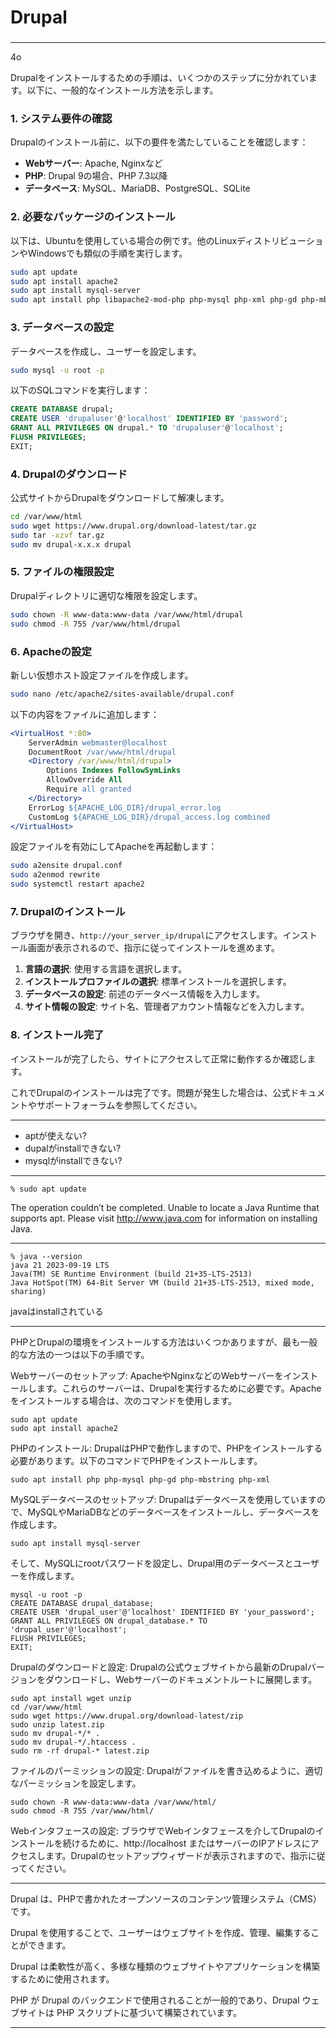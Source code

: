 ###
# Drupal
###

---
4o

Drupalをインストールするための手順は、いくつかのステップに分かれています。以下に、一般的なインストール方法を示します。

### 1. システム要件の確認
Drupalのインストール前に、以下の要件を満たしていることを確認します：
- **Webサーバー**: Apache, Nginxなど
- **PHP**: Drupal 9の場合、PHP 7.3以降
- **データベース**: MySQL、MariaDB、PostgreSQL、SQLite

### 2. 必要なパッケージのインストール
以下は、Ubuntuを使用している場合の例です。他のLinuxディストリビューションやWindowsでも類似の手順を実行します。

```bash
sudo apt update
sudo apt install apache2
sudo apt install mysql-server
sudo apt install php libapache2-mod-php php-mysql php-xml php-gd php-mbstring php-curl php-zip
```

### 3. データベースの設定
データベースを作成し、ユーザーを設定します。

```bash
sudo mysql -u root -p
```

以下のSQLコマンドを実行します：

```sql
CREATE DATABASE drupal;
CREATE USER 'drupaluser'@'localhost' IDENTIFIED BY 'password';
GRANT ALL PRIVILEGES ON drupal.* TO 'drupaluser'@'localhost';
FLUSH PRIVILEGES;
EXIT;
```

### 4. Drupalのダウンロード
公式サイトからDrupalをダウンロードして解凍します。

```bash
cd /var/www/html
sudo wget https://www.drupal.org/download-latest/tar.gz
sudo tar -xzvf tar.gz
sudo mv drupal-x.x.x drupal
```

### 5. ファイルの権限設定
Drupalディレクトリに適切な権限を設定します。

```bash
sudo chown -R www-data:www-data /var/www/html/drupal
sudo chmod -R 755 /var/www/html/drupal
```

### 6. Apacheの設定
新しい仮想ホスト設定ファイルを作成します。

```bash
sudo nano /etc/apache2/sites-available/drupal.conf
```

以下の内容をファイルに追加します：

```apache
<VirtualHost *:80>
    ServerAdmin webmaster@localhost
    DocumentRoot /var/www/html/drupal
    <Directory /var/www/html/drupal>
        Options Indexes FollowSymLinks
        AllowOverride All
        Require all granted
    </Directory>
    ErrorLog ${APACHE_LOG_DIR}/drupal_error.log
    CustomLog ${APACHE_LOG_DIR}/drupal_access.log combined
</VirtualHost>
```

設定ファイルを有効にしてApacheを再起動します：

```bash
sudo a2ensite drupal.conf
sudo a2enmod rewrite
sudo systemctl restart apache2
```

### 7. Drupalのインストール
ブラウザを開き、`http://your_server_ip/drupal`にアクセスします。インストール画面が表示されるので、指示に従ってインストールを進めます。

1. **言語の選択**: 使用する言語を選択します。
2. **インストールプロファイルの選択**: 標準インストールを選択します。
3. **データベースの設定**: 前述のデータベース情報を入力します。
4. **サイト情報の設定**: サイト名、管理者アカウント情報などを入力します。

### 8. インストール完了
インストールが完了したら、サイトにアクセスして正常に動作するか確認します。

これでDrupalのインストールは完了です。問題が発生した場合は、公式ドキュメントやサポートフォーラムを参照してください。


---

- aptが使えない?
- dupalがinstallできない?
- mysqlがinstallできない?

---
```
% sudo apt update
```
The operation couldn’t be completed. Unable to locate a Java Runtime that supports apt.
Please visit http://www.java.com for information on installing Java.

---
```
% java --version
java 21 2023-09-19 LTS
Java(TM) SE Runtime Environment (build 21+35-LTS-2513)
Java HotSpot(TM) 64-Bit Server VM (build 21+35-LTS-2513, mixed mode, sharing)
```
javaはinstallされている

---

PHPとDrupalの環境をインストールする方法はいくつかありますが、最も一般的な方法の一つは以下の手順です。

Webサーバーのセットアップ: ApacheやNginxなどのWebサーバーをインストールします。これらのサーバーは、Drupalを実行するために必要です。Apacheをインストールする場合は、次のコマンドを使用します。
```
sudo apt update
sudo apt install apache2
```
PHPのインストール: DrupalはPHPで動作しますので、PHPをインストールする必要があります。以下のコマンドでPHPをインストールします。
```
sudo apt install php php-mysql php-gd php-mbstring php-xml
```
MySQLデータベースのセットアップ: Drupalはデータベースを使用していますので、MySQLやMariaDBなどのデータベースをインストールし、データベースを作成します。
```
sudo apt install mysql-server
```
そして、MySQLにrootパスワードを設定し、Drupal用のデータベースとユーザーを作成します。

```
mysql -u root -p
CREATE DATABASE drupal_database;
CREATE USER 'drupal_user'@'localhost' IDENTIFIED BY 'your_password';
GRANT ALL PRIVILEGES ON drupal_database.* TO 'drupal_user'@'localhost';
FLUSH PRIVILEGES;
EXIT;
```
Drupalのダウンロードと設定: Drupalの公式ウェブサイトから最新のDrupalバージョンをダウンロードし、Webサーバーのドキュメントルートに展開します。
```
sudo apt install wget unzip
cd /var/www/html
sudo wget https://www.drupal.org/download-latest/zip
sudo unzip latest.zip
sudo mv drupal-*/* .
sudo mv drupal-*/.htaccess .
sudo rm -rf drupal-* latest.zip
```
ファイルのパーミッションの設定: Drupalがファイルを書き込めるように、適切なパーミッションを設定します。
```
sudo chown -R www-data:www-data /var/www/html/
sudo chmod -R 755 /var/www/html/
```
Webインタフェースの設定: ブラウザでWebインタフェースを介してDrupalのインストールを続けるために、http://localhost またはサーバーのIPアドレスにアクセスします。Drupalのセットアップウィザードが表示されますので、指示に従ってください。

---

Drupal は、PHPで書かれたオープンソースのコンテンツ管理システム（CMS）です。

Drupal を使用することで、ユーザーはウェブサイトを作成、管理、編集することができます。

Drupal は柔軟性が高く、多様な種類のウェブサイトやアプリケーションを構築するために使用されます。

PHP が Drupal のバックエンドで使用されることが一般的であり、Drupal ウェブサイトは PHP スクリプトに基づいて構築されています。

---
